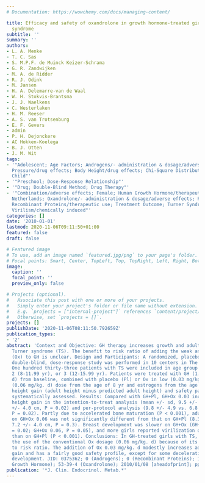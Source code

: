 ```yaml
---
# Documentation: https://wowchemy.com/docs/managing-content/

title: Efficacy and safety of oxandrolone in growth hormone-treated girls with turner
  syndrome
subtitle: ''
summary: ''
authors:
- L. A. Menke
- T. C. Sas
- S. M.P.F. de Muinck Keizer-Schrama
- G. R. Zandwijken
- M. A. de Ridder
- R. J. Odink
- M. Jansen
- H. A. Delemarre-van de Waal
- W. H. Stokvis-Brantsma
- J. J. Waelkens
- C. Westerlaken
- H. M. Reeser
- A. S. van Trotsenburg
- E. F. Gevers
- admin
- P. H. Dejonckere
- AC Hokken-Koelega
- B. J. Otten
- J. M. Wit
tags:
- '"Adolescent; Age Factors; Androgens/- administration & dosage/adverse effects; Blood
  Pressure/drug effects; Body Height/drug effects; Chi-Square Distribution; Child;
  Child"'
- '"Preschool; Dose-Response Relationship"'
- '"Drug; Double-Blind Method; Drug Therapy"'
- '"Combination/adverse effects; Female; Human Growth Hormone/therapeutic use; Humans;
  Netherlands; Oxandrolone/- administration & dosage/adverse effects; Puberty/drug effects;
  Recombinant Proteins/therapeutic use; Treatment Outcome; Turner Syndrome/drug therapy;
  Virilism/chemically induced"'
categories: []
date: '2010-01-01'
lastmod: 2020-11-06T09:11:50+01:00
featured: false
draft: false

# Featured image
# To use, add an image named `featured.jpg/png` to your page's folder.
# Focal points: Smart, Center, TopLeft, Top, TopRight, Left, Right, BottomLeft, Bottom, BottomRight.
image:
  caption: ''
  focal_point: ''
  preview_only: false

# Projects (optional).
#   Associate this post with one or more of your projects.
#   Simply enter your project's folder or file name without extension.
#   E.g. `projects = ["internal-project"]` references `content/project/deep-learning/index.md`.
#   Otherwise, set `projects = []`.
projects: []
publishDate: '2020-11-06T08:11:50.792659Z'
publication_types:
- '2'
abstract: 'Context and Objective: GH therapy increases growth and adult height in
  Turner syndrome (TS). The benefit to risk ratio of adding the weak androgen oxandrolone
  (Ox) to GH is unclear. Design and Participants: A randomized, placebo-controlled,
  double-blind, dose-response study was performed in 10 centers in The Netherlands.
  One hundred thirty-three patients with TS were included in age group 1 (2-7.99 yr),
  2 (8-11.99 yr), or 3 (12-15.99 yr). Patients were treated with GH (1.33 mg/m(2).
  d) from baseline, combined with placebo (Pl) or Ox in low (0.03 mg/kg. d) or conventional
  (0.06 mg/kg. d) dose from the age of 8 yr and estrogens from the age of 12 yr. Adult
  height gain (adult height minus predicted adult height) and safety parameters were
  systematically assessed. Results: Compared with GH+Pl, GH+Ox 0.03 increased adult
  height gain in the intention-to-treat analysis (mean +/- sd, 9.5 +/- 4.7 vs. 7.2
  +/- 4.0 cm, P = 0.02) and per-protocol analysis (9.8 +/- 4.9 vs. 6.8 +/- 4.4 cm,
  P = 0.02). Partly due to accelerated bone maturation (P < 0.001), adult height gain
  on GH+Ox 0.06 was not significantly different from that on GH+Pl (8.3 +/- 4.7 vs.
  7.2 +/- 4.0 cm, P = 0.3). Breast development was slower on GH+Ox (GH+Ox 0.03, P
  = 0.02; GH+Ox 0.06, P = 0.05), and more girls reported virilization on GH+Ox 0.06
  than on GH+Pl (P < 0.001). Conclusions: In GH-treated girls with TS, we discourage
  the use of the conventional Ox dosage (0.06 mg/kg. d) because of its low benefit
  to risk ratio. The addition of Ox 0.03 mg/kg. d modestly increases adult height
  gain and has a fairly good safety profile, except for some deceleration of breast
  development. JID: 0375362; 0 (Androgens); 0 (Recombinant Proteins); 12629-01-5 (Human
  Growth Hormone); 53-39-4 (Oxandrolone); 2010/01/08 [aheadofprint]; ppublish'
publication: '*J. Clin. Endocrinol. Metab.*'
---
```

